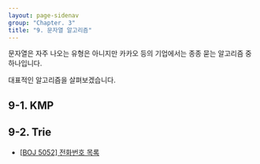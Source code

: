 ```yaml
---
layout: page-sidenav
group: "Chapter. 3"
title: "9. 문자열 알고리즘"
---
```


문자열은 자주 나오는 유형은 아니지만 카카오 등의 기업에서는 종종 묻는 알고리즘 중 하나입니다.

대표적인 알고리즘을 살펴보겠습니다.

## 9-1. KMP

## 9-2. Trie

- [[BOJ 5052] 전화번호 목록](https://acmicpc.net/problem/5052)
